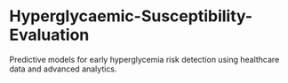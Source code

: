 # Hyperglycaemic-Susceptibility-Evaluation
Predictive models for early hyperglycemia risk detection using healthcare data and advanced analytics.
